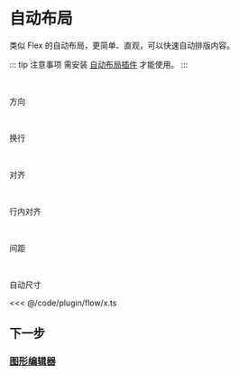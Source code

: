 <script setup>
import Case from '/component/Case.vue'
</script>

# 自动布局

类似 Flex 的自动布局，更简单、直观，可以快速自动排版内容。

::: tip 注意事项
需安装 [自动布局插件](/plugin/in/flow/index.md) 才能使用。
:::

<br/>

方向

<case name="Flow" count=6 height=160 editor=false></case>

<br/>

换行

<case name="FlowWrap" count=2 height=160 editor=false></case>

<case name="FlowWrap" index=2 count=2 height=160 editor=false></case>

<br/>

对齐

<case name="FlowAlign" count=3 height=160 editor=false></case>

<case name="FlowAlign" index=3 count=3 height=160 editor=false></case>

<case name="FlowAlign" index=6 count=3 height=160 editor=false></case>

<br/>

行内对齐

<case name="FlowYAlign" index=9 count=3 height=160 editor=false></case>

<case name="FlowAlign" index=9 count=3 height=160 editor=false></case>

<br/>

间距

<case name="FlowGap"  count=3 height=160 editor=false></case>

<case name="FlowGap" index=3 count=2 height=160 editor=false></case>

<br/>

自动尺寸

<case name="FlowAutoSize" count=2 height=160 editor=false></case>

<case name="FlowAutoSize" index=2 count=2 height=160 editor=false></case>

<<< @/code/plugin/flow/x.ts

## 下一步

### [图形编辑器](/guide/plugin/editor.md)
